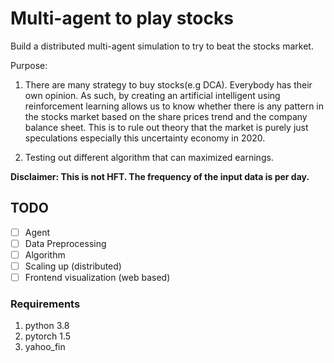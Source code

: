 # Multi-agent to play stocks

Build a distributed multi-agent simulation to try to beat the stocks market.

Purpose:
1. There are many strategy to buy stocks(e.g DCA). Everybody has their own opinion. As such, by creating an artificial intelligent using reinforcement learning allows us to know whether there is any pattern in the stocks market based on the share prices trend and the company balance sheet. This is to rule out theory that the market is purely just speculations especially this uncertainty economy in 2020.

2. Testing out different algorithm that can maximized earnings.

**Disclaimer: This is not HFT. The frequency of the input data is per day.**

## TODO
- [ ] Agent
- [ ] Data Preprocessing
- [ ] Algorithm
- [ ] Scaling up (distributed)
- [ ] Frontend visualization (web based)

### Requirements

1. python 3.8
2. pytorch 1.5
3. yahoo_fin
